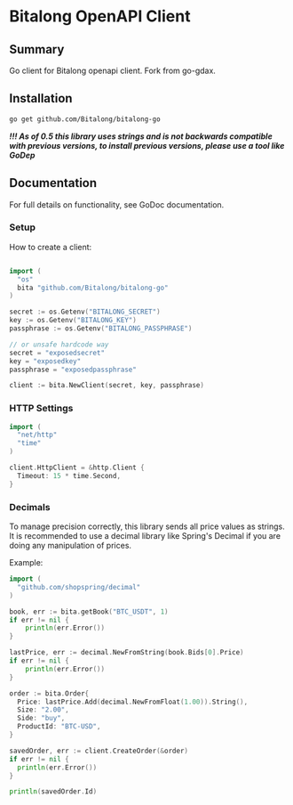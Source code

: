 # Bitalong OpenAPI Client

## Summary

Go client for Bitalong openapi client. Fork from go-gdax.

## Installation
```sh
go get github.com/Bitalong/bitalong-go
```
***!!! As of 0.5 this library uses strings and is not backwards compatible with previous versions, to install previous versions, please use a tool like GoDep***

## Documentation
For full details on functionality, see GoDoc documentation.

### Setup
How to create a client:

```go

import (
  "os"
  bita "github.com/Bitalong/bitalong-go"
)

secret := os.Getenv("BITALONG_SECRET")
key := os.Getenv("BITALONG_KEY")
passphrase := os.Getenv("BITALONG_PASSPHRASE")

// or unsafe hardcode way
secret = "exposedsecret"
key = "exposedkey"
passphrase = "exposedpassphrase"

client := bita.NewClient(secret, key, passphrase)
```

### HTTP Settings
```go
import (
  "net/http"
  "time"
)

client.HttpClient = &http.Client {
  Timeout: 15 * time.Second,
}
```

### Decimals
To manage precision correctly, this library sends all price values as strings. It is recommended to use a decimal library like Spring's Decimal if you are doing any manipulation of prices.

Example:
```go
import (
  "github.com/shopspring/decimal"
)

book, err := bita.getBook("BTC_USDT", 1)
if err != nil {
    println(err.Error())  
}

lastPrice, err := decimal.NewFromString(book.Bids[0].Price)
if err != nil {
    println(err.Error())  
}

order := bita.Order{
  Price: lastPrice.Add(decimal.NewFromFloat(1.00)).String(),
  Size: "2.00",
  Side: "buy",
  ProductId: "BTC-USD",
}

savedOrder, err := client.CreateOrder(&order)
if err != nil {
  println(err.Error())
}

println(savedOrder.Id)
```
